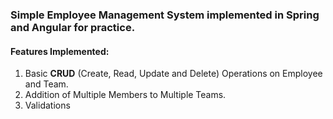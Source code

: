 ### Simple Employee Management System implemented in Spring and Angular for practice. 
#### Features Implemented: 
1. Basic **CRUD** (Create, Read, Update and Delete) Operations on Employee and Team.
2. Addition of Multiple Members to Multiple Teams.
3. Validations
